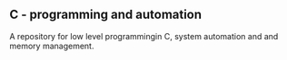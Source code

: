 ## C - programming and automation

A repository for low level programmingin C, system automation and and memory management.
